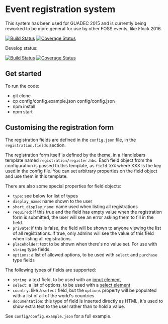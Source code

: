Event registration system
=========================

This system has been used for GUADEC 2015 and is currently being reworked to be more general
for use by other FOSS events, like Flock 2016.

[![Build Status](https://travis-ci.org/puiterwijk/regcfp.svg?branch=master)](https://travis-ci.org/puiterwijk/regcfp)
[![Coverage Status](https://coveralls.io/repos/github/puiterwijk/regcfp/badge.svg?branch=master)](https://coveralls.io/github/puiterwijk/regcfp?branch=master)

Develop status:

[![Build Status](https://travis-ci.org/puiterwijk/regcfp.svg?branch=develop)](https://travis-ci.org/puiterwijk/regcfp)
[![Coverage Status](https://coveralls.io/repos/github/puiterwijk/regcfp/badge.svg?branch=develop)](https://coveralls.io/github/puiterwijk/regcfp?branch=develop)


Get started
-----------

To run the code:
- git clone
- cp config/config.example.json config/config.json
- npm install
- npm start


Customising the registration form
---------------------------------

The registration fields are defined in the `config.json` file, in the
`registration.fields` section.

The registration form itself is defined by the theme, in a Handlebars template
named `registration/register.hbs`. Each field object from the configuration is
passed to this template, as `field_XXX` where XXX is the key used in the config
file. You can set arbitrary properties on the field object and use them in this
template.

There are also some special properties for field objects:

  * `type`: see below for list of types
  * `display_name`: name shown to the user
  * `short_display_name`: name used when listing all registrations
  * `required`: if this true and the field has empty value when the
    registration form is submitted, the user will see an error asking
    them to fill in the field.
  * `private`: if this is false, the field will be shown to anyone viewing
    the list of all registrations. If true, only admins will see the value
    of this field when listing all registrations.
  * `placeholder`: text to be shown when there's no value set. For use with
    `string` type fields.
  * `options`: a list of allowed options, to be used with `select` and
    `purchase` type fields

The following types of fields are supported:

  * `string`: a text field, to be used with an [input element]
  * `select`: a list of options, to be used with a [select element]
  * `country`: like a `select` field, but the `options` property will be
    populated with a list of all of the world's countries
  * `documentation`: this type of field is inserted directly as HTML, it's
    used to show extra text to the user rather than to hold a value.

See `config/config.example.json` for a full example.

[input element]: https://developer.mozilla.org/en/docs/Web/HTML/Element/input
[select element]: https://developer.mozilla.org/en/docs/Web/HTML/Element/select
